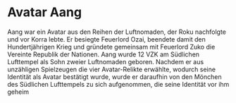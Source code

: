 # Avatar Aang

Aang war ein Avatar aus den Reihen der Luftnomaden, der Roku nachfolgte und vor Korra lebte. Er besiegte Feuerlord Ozai, beendete damit den Hundertjährigen Krieg und gründete gemeinsam mit Feuerlord Zuko die Vereinte Republik der Nationen.
Aang wurde 12 VZK am Südlichen Lufttempel als Sohn zweier Luftnomaden geboren. Nachdem er aus unzähligen Spielzeugen die vier Avatar-Relikte erwählte, wodurch seine Identität als Avatar bestätigt wurde, wurde er daraufhin von den Mönchen des Südlichen Lufttempels zu sich aufgenommen, die seine Identität vor ihm geheim 